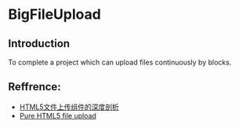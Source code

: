 # BigFileUpload

## Introduction
To complete a project which can upload files continuously by blocks.

## Reffrence:
+ [HTML5文件上传组件的深度剖析](http://fex.baidu.com/blog/2014/04/html5-uploader/)
+ [Pure HTML5 file upload](https://www.script-tutorials.com/pure-html5-file-upload/)